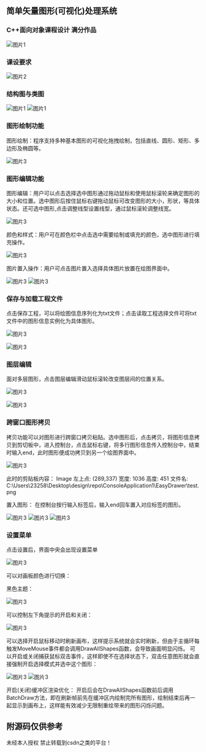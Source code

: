 ## 简单矢量图形(可视化)处理系统
### C++面向对象课程设计 满分作品
![图片1](PNGS/1.png)

### 课设要求
![图片2](PNGS/2.png)

### 结构图与类图
![图片1](PNGS/image3.png)
![图片1](PNGS/image4.png)

### 图形绘制功能
图形绘制：程序支持多种基本图形的可视化拖拽绘制，包括直线、圆形、矩形、多边形及椭圆等。

![图片3](PNGS/image6.png)


### 图形编辑功能
图形编辑：用户可以点击选择选中图形通过拖动鼠标和使用鼠标滚轮来确定图形的大小和位置。选中图形后按住鼠标右键拖动鼠标可改变图形的大小，形状，等具体状态。还可选中图形,点击调整线型设置线型，通过鼠标滚轮调整线宽。



![图片3](PNGS/image7.png)

颜色和样式：用户可在颜色栏中点击选中需要绘制或填充的颜色，选中图形进行填充操作。

![图片3](PNGS/image8.png)

图片置入操作：用户可点击图片置入选择具体图片放置在绘图界面中。

 ![图片3](PNGS/image9.png)
![图片3](PNGS/image10.png)

### 保存与加载工程文件
点击保存工程，可以将绘图信息序列化为txt文件；点击读取工程选择文件可将txt文件中的图形信息实例化为具体图形。
 
![图片3](PNGS/image11.png)
 
![图片3](PNGS/image12.png)


### 图层编辑
面对多层图形，点击图层编辑滑动鼠标滚轮改变图层间的位置关系。

![图片3](PNGS/image13.png)
 
![图片3](PNGS/image14.png)
 
### 跨窗口图形拷贝
拷贝功能可以对图形进行跨窗口拷贝粘贴。选中图形后，点击拷贝，将图形信息拷贝到剪切板中，进入控制台，点击鼠标右键，将多行图形信息传入控制台中，结束时输入end，此时图形便成功拷贝到另一个绘图界面中。

![图片3](PNGS/image15.png)
 
此时的剪贴板内容：
Image 左上点: (289,337) 宽度: 1036 高度: 451 文件名: C:\Users\23258\Desktop\design\repo\ConsoleApplication1\EasyDrawer\test.png

置入图形：
在控制台按行输入标签后，输入end回车置入对应标签的图形。

![图片3](PNGS/image16.png)
![图片3](PNGS/image17.png)
![图片3](PNGS/image18.png)


### 设置菜单
点击设置后，界面中央会出现设置菜单

![图片3](PNGS/image19.png)
 
可以对画板颜色进行切换：

黑色主题：
 
 ![图片3](PNGS/image20.png)

可以控制左下角提示的开启和关闭：

 ![图片3](PNGS/image21.png)
 
可以选择开启鼠标移动时刷新画布，这样提示系统就会实时刷新，但由于主循环每触发MoveMouse事件都会调用DrawAllShapes函数，会导致画面明显闪烁。
可以开启或关闭捕获鼠标双击事件，这样即使不在选择状态下，双击任意图形就会直接强制开启选择模式并选中这个图形：
  
![图片3](PNGS/image22.png)
![图片3](PNGS/image23.png)


开启(关闭)缓冲区渲染优化：
开启后会在DrawAllShapes函数前后调用BatchDraw方法，即在刷新帧前先在缓冲区内绘制完所有图形，绘制结束后再一起显示到画布上，这样能有效减少无限制重绘带来的图形闪烁问题。

## 附源码仅供参考
未经本人授权 禁止转载到csdn之类的平台！
